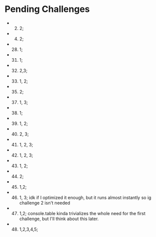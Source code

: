 # Pending Challenges
- 2. 2;
- 4. 2;
- 28. 1;
- 31. 1;
- 32. 2,3;
- 33. 1, 2;
- 35. 2;
- 37. 1, 3;
- 38. 1;
- 39. 1, 2;
- 40. 2, 3;
- 41. 1, 2, 3;
- 42. 1, 2, 3;
- 43. 1, 2;
- 44. 2;
- 45. 1,2;
- 46. 1, 3; idk if I optimized it enough, but it runs almost instantly so ig challenge 2 isn't needed
- 47. 1,2; console.table kinda trivializes the whole need for the first challenge, but I'll think about this later.
- 48. 1,2,3,4,5;